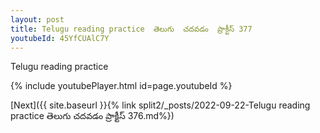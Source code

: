 ```yaml
---
layout: post
title: Telugu reading practice  తెలుగు  చదవడం  ప్రాక్టీస్ 377
youtubeId: 45YfCUAlC7Y
---
```

 
 
Telugu reading practice
 
 
 
 
 


{% include youtubePlayer.html id=page.youtubeId %}
 
[Next]({{ site.baseurl }}{% link  split2/_posts/2022-09-22-Telugu reading practice  తెలుగు  చదవడం  ప్రాక్టీస్ 376.md%})
 
